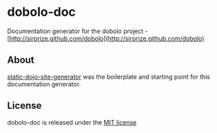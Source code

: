 # dobolo-doc

Documentation generator for the dobolo project - [http://sirprize.github.com/dobolo](http://sirprize.github.com/dobolo)

## About

[static-dojo-site-generator](https://github.com/sirprize/static-dojo-site-generator) was the boilerplate and starting point for this documentation generator.

## License

dobolo-doc is released under the [MIT license](http://opensource.org/licenses/mit-license.php)